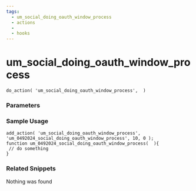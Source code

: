 ```yaml
---
tags: 
  - um_social_doing_oauth_window_process
  - actions
  - 
  - hooks
---
```

# um\_social\_doing\_oauth\_window\_process

``` php:no-line-numbers
do_action( 'um_social_doing_oauth_window_process',  )
```
<div class='hook-sep'></div>

### Parameters

<div class='hook-sep'></div>



### Sample Usage

``` php:no-line-numbers
add_action( 'um_social_doing_oauth_window_process', 'um_0492024_social_doing_oauth_window_process', 10, 0 );
function um_0492024_social_doing_oauth_window_process(  ){
 // do something
}
```
<div class='hook-sep'></div>



### Related Snippets

Nothing was found

